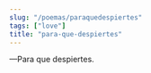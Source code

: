 ```yaml
---
slug: "/poemas/paraquedespiertes"
tags: ["love"]
title: "para-que-despiertes"
---
```

—Para que despiertes.